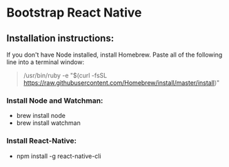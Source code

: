 # Bootstrap React Native

## Installation instructions:

If you don't have Node installed, install Homebrew.  Paste all of the following line into a terminal window:
> /usr/bin/ruby -e "$(curl -fsSL https://raw.githubusercontent.com/Homebrew/install/master/install)"

### Install Node and Watchman:

- brew install node
- brew install watchman


### Install React-Native:

- npm install -g react-native-cli
